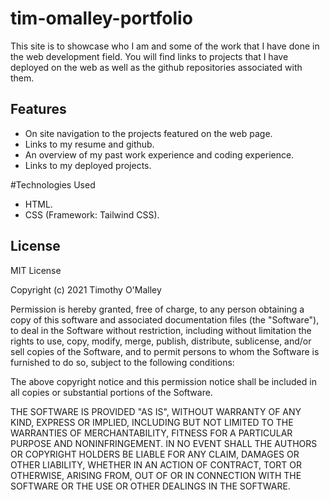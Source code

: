 # tim-omalley-portfolio

This site is to showcase who I am and some of the work that I have done in the web development field. You will find links to projects that I have deployed on the web as well as the github repositories associated with them. 

## Features

- On site navigation to the projects featured on the web page.
- Links to my resume and github.
- An overview of my past work experience and coding experience.
- Links to my deployed projects.

#Technologies Used

- HTML.
- CSS (Framework: Tailwind CSS).

## License

MIT License

Copyright (c) 2021 Timothy O'Malley

Permission is hereby granted, free of charge, to any person obtaining a copy
of this software and associated documentation files (the "Software"), to deal
in the Software without restriction, including without limitation the rights
to use, copy, modify, merge, publish, distribute, sublicense, and/or sell
copies of the Software, and to permit persons to whom the Software is
furnished to do so, subject to the following conditions:

The above copyright notice and this permission notice shall be included in all
copies or substantial portions of the Software.

THE SOFTWARE IS PROVIDED "AS IS", WITHOUT WARRANTY OF ANY KIND, EXPRESS OR
IMPLIED, INCLUDING BUT NOT LIMITED TO THE WARRANTIES OF MERCHANTABILITY,
FITNESS FOR A PARTICULAR PURPOSE AND NONINFRINGEMENT. IN NO EVENT SHALL THE
AUTHORS OR COPYRIGHT HOLDERS BE LIABLE FOR ANY CLAIM, DAMAGES OR OTHER
LIABILITY, WHETHER IN AN ACTION OF CONTRACT, TORT OR OTHERWISE, ARISING FROM,
OUT OF OR IN CONNECTION WITH THE SOFTWARE OR THE USE OR OTHER DEALINGS IN THE
SOFTWARE.
